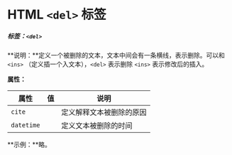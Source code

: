 # HTML `<del>` 标签

##### 标签：`<del>`

**说明：**定义一个被删除的文本，文本中间会有一条横线，表示删除。可以和 `<ins>` （定义插一个入文本），`<del>` 表示删除 `<ins>` 表示修改后的插入。

**属性：**

| 属性       | 值   | 说明                     |
| ---------- | ---- | ------------------------ |
| `cite`     |      | 定义解释文本被删除的原因 |
| `datetime` |      | 定义文本被删除的时间     |

**示例：**略。

